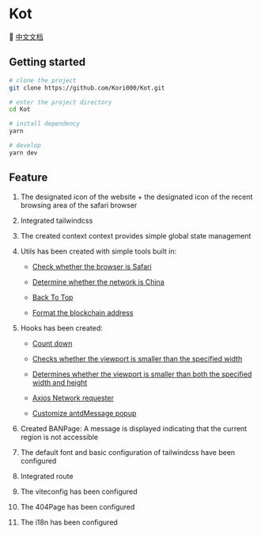 # Kot

👀 [中文文档](https://github.com/Kori000/Kot/blob/main/README_Zh.md)

## Getting started

```bash
# clone the project
git clone https://github.com/Kori000/Kot.git

# enter the project directory
cd Kot

# install dependency
yarn

# develop
yarn dev
```

## Feature

1. The designated icon of the website + the designated icon of the recent browsing area of the safari browser
2. Integrated tailwindcss
3. The created context context provides simple global state management
4. Utils has been created with simple tools built in:

   - [Check whether the browser is Safari](https://github.com/Kori000/Kot/tree/main/src/utils/IsSafari.jsx)

   - [Determine whether the network is China](https://github.com/Kori000/Kot/tree/main/src/utils/IsZh.jsx)

   - [Back To Top](https://github.com/Kori000/Kot/tree/main/src/utils/UpToTop.jsx)

   - [Format the blockchain address](https://github.com/Kori000/Kot/tree/main/src/utils/ShortAddress.jsx)

5. Hooks has been created:

   - [Count down](https://github.com/Kori000/Kot/tree/main/src/hooks/useCountdown.jsx)

   - [Checks whether the viewport is smaller than the specified width](https://github.com/Kori000/Kot/tree/main/src/hooks/useLessWidth.jsx)

   - [Determines whether the viewport is smaller than both the specified width and height](https://github.com/Kori000/Kot/tree/main/src/hooks/useMonitor.jsx)

   - [Axios Network requester](https://github.com/Kori000/Kot/tree/main/src/hooks/useRequest.jsx)

   - [Customize antdMessage popup](https://github.com/Kori000/Kot/tree/main/src/hooks/useAntdCustomMessage.jsx)

6. Created BANPage: A message is displayed indicating that the current region is not accessible
7. The default font and basic configuration of tailwindcss have been configured
8. Integrated route
9. The viteconfig has been configured
10. The 404Page has been configured
11. The i18n has been configured
